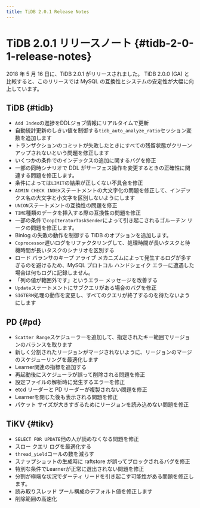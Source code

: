 ```yaml
---
title: TiDB 2.0.1 Release Notes
---
```


# TiDB 2.0.1 リリースノート {#tidb-2-0-1-release-notes}

2018 年 5 月 16 日に、TiDB 2.0.1 がリリースされました。 TiDB 2.0.0 (GA) と比較すると、このリリースでは MySQL の互換性とシステムの安定性が大幅に向上しています。

## TiDB {#tidb}

-   `Add Index`の進捗をDDLジョブ情報にリアルタイムで更新
-   自動統計更新のしきい値を制御する`tidb_auto_analyze_ratio`セッション変数を追加します
-   トランザクションのコミットが失敗したときにすべての残留状態がクリーンアップされないという問題を修正します
-   いくつかの条件でのインデックスの追加に関するバグを修正
-   一部の同時シナリオで DDL がサーフェス操作を変更するときの正確性に関連する問題を修正します。
-   条件によっては`LIMIT`の結果が正しくない不具合を修正
-   `ADMIN CHECK INDEX`ステートメントの大文字化の問題を修正して、インデックス名の大文字と小文字を区別しないようにします
-   `UNION`ステートメントの互換性の問題を修正
-   `TIME`種類のデータを挿入する際の互換性の問題を修正
-   一部の条件で`copIteratorTaskSender`によって引き起こされるゴルーチン リークの問題を修正します。
-   Binlog の失敗の動作を制御する TiDB のオプションを追加します。
-   `Coprocessor`遅いログをリファクタリングして、処理時間が長いタスクと待機時間が長いタスクのシナリオを区別する
-   ロード バランサのキープ アライブ メカニズムによって発生するログが多すぎるのを避けるため、MySQL プロトコル ハンドシェイク エラーに遭遇した場合は何もログに記録しません。
-   「列の値が範囲外です」というエラー メッセージを改善する
-   `Update`ステートメントにサブクエリがある場合のバグを修正
-   `SIGTERM`処理の動作を変更し、すべてのクエリが終了するのを待たないようにします

## PD {#pd}

-   `Scatter Range`スケジューラーを追加して、指定されたキー範囲でリージョンのバランスを取ります
-   新しく分割されたリージョンがマージされないように、リージョンのマージのスケジューリングを最適化します
-   Learner関連の指標を追加する
-   再起動後にスケジューラが誤って削除される問題を修正
-   設定ファイルの解析時に発生するエラーを修正
-   etcd リーダーと PD リーダーが複製されない問題を修正
-   Learnerを閉じた後も表示される問題を修正
-   パケット サイズが大きすぎるためにリージョンを読み込めない問題を修正

## TiKV {#tikv}

-   `SELECT FOR UPDATE`他の人が読めなくなる問題を修正
-   スロー クエリ ログを最適化する
-   `thread_yield`コールの数を減らす
-   スナップショットの生成時に raftstore が誤ってブロックされるバグを修正
-   特別な条件でLearnerが正常に選出されない問題を修正
-   分割が極端な状況でダーティ リードを引き起こす可能性がある問題を修正します。
-   読み取りスレッド プール構成のデフォルト値を修正します
-   削除範囲の高速化
